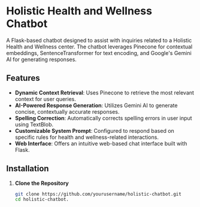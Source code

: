 
# Holistic Health and Wellness Chatbot

A Flask-based chatbot designed to assist with inquiries related to a Holistic Health and Wellness center. The chatbot leverages Pinecone for contextual embeddings, SentenceTransformer for text encoding, and Google's Gemini AI for generating responses.

## Features

- **Dynamic Context Retrieval**: Uses Pinecone to retrieve the most relevant context for user queries.
- **AI-Powered Response Generation**: Utilizes Gemini AI to generate concise, contextually accurate responses.
- **Spelling Correction**: Automatically corrects spelling errors in user input using TextBlob.
- **Customizable System Prompt**: Configured to respond based on specific rules for health and wellness-related interactions.
- **Web Interface**: Offers an intuitive web-based chat interface built with Flask.

## Installation

1. **Clone the Repository**
   ```bash
   git clone https://github.com/yourusername/holistic-chatbot.git
   cd holistic-chatbot.
   ```
